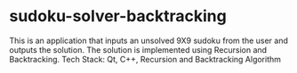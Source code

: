 # sudoku-solver-backtracking
This is an application that inputs an unsolved 9X9 sudoku from the user and outputs the solution. The solution is implemented using Recursion and Backtracking.
Tech Stack: Qt, C++, Recursion and Backtracking Algorithm
